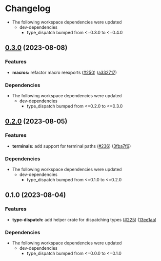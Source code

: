 # Changelog

* The following workspace dependencies were updated
  * dev-dependencies
    * type_dispatch bumped from <=0.3.0 to <=0.4.0

## [0.3.0](https://github.com/substrate-labs/substrate2/compare/type_dispatch_macros-v0.2.0...type_dispatch_macros-v0.3.0) (2023-08-08)


### Features

* **macros:** refactor macro reexports ([#250](https://github.com/substrate-labs/substrate2/issues/250)) ([a332717](https://github.com/substrate-labs/substrate2/commit/a332717e549fdea50306067e1c92dc60293aed4c))


### Dependencies

* The following workspace dependencies were updated
  * dev-dependencies
    * type_dispatch bumped from <=0.2.0 to <=0.3.0

## [0.2.0](https://github.com/substrate-labs/substrate2/compare/type_dispatch_macros-v0.1.0...type_dispatch_macros-v0.2.0) (2023-08-05)


### Features

* **terminals:** add support for terminal paths ([#236](https://github.com/substrate-labs/substrate2/issues/236)) ([3fba7f6](https://github.com/substrate-labs/substrate2/commit/3fba7f6227bbf2efcaf79d849c79175e44d783a4))


### Dependencies

* The following workspace dependencies were updated
  * dev-dependencies
    * type_dispatch bumped from <=0.1.0 to <=0.2.0

## 0.1.0 (2023-08-04)


### Features

* **type-dispatch:** add helper crate for dispatching types ([#225](https://github.com/substrate-labs/substrate2/issues/225)) ([13ee1aa](https://github.com/substrate-labs/substrate2/commit/13ee1aa1b287ed0c147549003c0af815b849577b))


### Dependencies

* The following workspace dependencies were updated
  * dev-dependencies
    * type_dispatch bumped from <=0.0.0 to <=0.1.0
